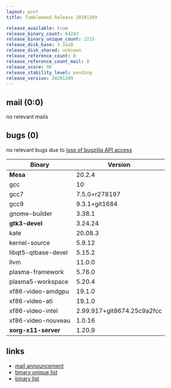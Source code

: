 ```yaml
---
layout: post
title: Tumbleweed Release 20201209

release_available: true
release_binary_count: 64243
release_binary_unique_count: 2215
release_disk_base: 3.1GiB
release_disk_shared: unknown
release_reference_count: 0
release_reference_count_mail: 0
release_score: 98
release_stability_level: pending
release_version: 20201209
---
```


## mail (0:0)

no relevant mails

## bugs (0)

<!--more-->

no relevant bugs due to [loss of bugzilla API access](https://bugzilla.opensuse.org/show_bug.cgi?id=1157722)

Binary | Version
--- | ---
**Mesa** | 20.2.4
gcc | 10
gcc7 | 7.5.0+r278197
gcc9 | 9.3.1+git1684
gnome-builder | 3.38.1
**gtk3-devel** | 3.24.24
kate | 20.08.3
kernel-source | 5.9.12
libqt5-qtbase-devel | 5.15.2
llvm | 11.0.0
plasma-framework | 5.76.0
plasma5-workspace | 5.20.4
xf86-video-amdgpu | 19.1.0
xf86-video-ati | 19.1.0
xf86-video-intel | 2.99.917+git8674.25c9a2fcc
xf86-video-nouveau | 1.0.16
**xorg-x11-server** | 1.20.9

## links

- [mail announcement](https://github.com/boombatower/tumbleweed-review/issues/10)
- [binary unique list](http://download.opensuse.org/history/20201209/rpm.unique.list)
- [binary list](http://download.opensuse.org/history/20201209/rpm.list)
